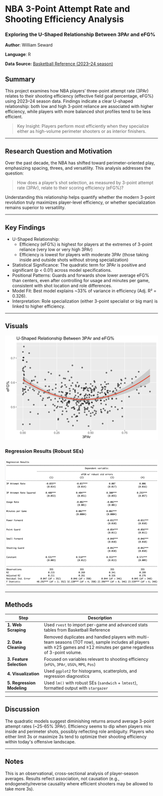 # NBA 3-Point Attempt Rate and Shooting Efficiency Analysis
### Exploring the U-Shaped Relationship Between 3PAr and eFG%
**Author**: William Seward

**Language**: R

**Data Source:** [Basketball Reference (2023–24 season)](https://www.basketball-reference.com)

## Summary
This project examines how NBA players’ three-point attempt rate (3PAr) relates to their shooting efficiency (effective field goal percentage, eFG%) using 2023–24 season data.
Findings indicate a clear U-shaped relationship: both low and high 3-point reliance are associated with higher efficiency, while players with more balanced shot profiles tend to be less efficient.
> Key Insight: Players perform most efficiently when they specialize either as high-volume perimeter shooters or as interior finishers.

---

## Research Question and Motivation

Over the past decade, the NBA has shifted toward perimeter-oriented play, emphasizing spacing, threes, and versatility.
This analysis addresses the question:
> How does a player’s shot selection, as measured by 3-point attempt rate (3PAr), relate to their scoring efficiency (eFG%)?

Understanding this relationship helps quantify whether the modern 3-point revolution truly maximizes player-level efficiency, or whether specialization remains superior to versatility.

---

## Key Findings

- U-Shaped Relationship:
   - Efficiency (eFG%) is highest for players at the extremes of 3-point reliance (very low or very high 3PAr)
   - Efficiency is lowest for players with moderate 3PAr (those taking inside and outside shots without strong specialization)
- Statistical Significance: The quadratic term for 3PAr is positive and significant (p < 0.01) across model specifications.
- Positional Patterns: Guards and forwards show lower average eFG% than centers, even after controlling for usage and minutes per game, consistent with shot location and role differences.
- Model Fit: Best model explains ~33% of variance in efficiency (Adj. R² = 0.326).
- Interpretation: Role specialization (either 3-point specialist or big man) is linked to higher efficiency.

---

## Visuals

![U-Shaped Relationship](plots/u-shape.png)

### Regression Results (Robust SEs)
![Regression Results](plots/regression_table.png)

---

## Methods

| Step | Description |
|------|--------------|
| **1. Web Scraping** | Used `rvest` to import per-game and advanced stats tables from Basketball Reference |
| **2. Data Cleaning** | Removed duplicates and handled players with multi-team seasons (TOT row), sample includes all players with ≥25 games and ≥12 minutes per game regardless of 3-point volume. |
| **3. Feature Selection** | Focused on variables relevant to shooting efficiency (`eFG%`, `3PAr`, `USG%`, `MPG`, `Pos`) |
| **4. Visualization** | Used `ggplot2` for histograms, scatterplots, and regression diagnostics |
| **5. Regression Modeling** | Used `lm()` with robust SEs (`sandwich` + `lmtest`), formatted output with `stargazer` |

___

## Discussion
The quadratic models suggest diminishing returns around average 3-point attempt rates (~25-65% 3PAr). Efficiency seems to dip when players mix inside and perimeter shots, possibly reflecting role ambiguity.
Players who either limit 3s or maximize 3s tend to optimize their shooting efficiency within today's offensive landscape.

___

## Notes
This is an observational, cross-sectional analysis of player-season averages. Results reflect association, not causation (e.g., endogeneity/reverse causality where efficient shooters may be allowed to take more 3s).
